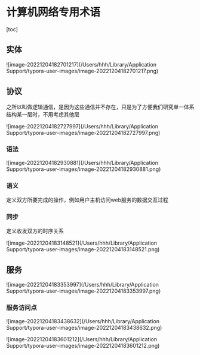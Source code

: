 # 计算机网络专用术语

[toc]

## 实体

![image-20221204182701217](/Users/hhh/Library/Application Support/typora-user-images/image-20221204182701217.png)

## 协议

之所以叫做逻辑通信，是因为这些通信并不存在，只是为了方便我们研究单一体系结构某一层时，不用考虑其他层

![image-20221204182727997](/Users/hhh/Library/Application Support/typora-user-images/image-20221204182727997.png)

### 语法

![image-20221204182930881](/Users/hhh/Library/Application Support/typora-user-images/image-20221204182930881.png)

### 语义

定义双方所要完成的操作，例如用户主机访问web服务的数据交互过程

### 同步

定义收发双方的时序关系

![image-20221204183148521](/Users/hhh/Library/Application Support/typora-user-images/image-20221204183148521.png)

## 服务

![image-20221204183353997](/Users/hhh/Library/Application Support/typora-user-images/image-20221204183353997.png)

### 服务访问点

![image-20221204183438632](/Users/hhh/Library/Application Support/typora-user-images/image-20221204183438632.png)

![image-20221204183601212](/Users/hhh/Library/Application Support/typora-user-images/image-20221204183601212.png)